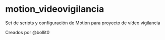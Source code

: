 motion_videovigilancia
======================

Set de scripts y configuración de Motion para proyecto de vídeo vigilancia

Creados por @bollit0
